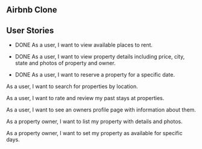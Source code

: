 ## Airbnb Clone

User Stories
------------

* DONE As a user, I want to view available places to rent.

* DONE As a user, I want to view property details including price, city, state and photos of property and owner.

* DONE As a user, I want to reserve a property for a specific date.

As a user, I want to search for properties by location.

As a user, I want to rate and review my past stays at properties.

As a user, I want to see an owners profile page with information about them.

As a property owner, I want to list my property with details and photos.

As a property owner, I want to set my property as available for specific days.
